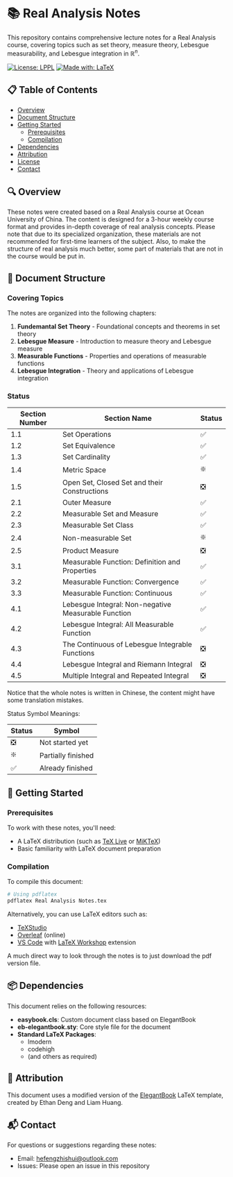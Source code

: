 # 📚 Real Analysis Notes

This repository contains comprehensive lecture notes for a Real Analysis course, covering topics such as set theory, measure theory, Lebesgue measurability, and Lebesgue integration in $\mathbb{R}^n$.

[![License: LPPL](https://img.shields.io/badge/License-LPPL%20v1.3c-blue.svg)](https://www.latex-project.org/lppl/lppl-1-3c/)
[![Made with: LaTeX](https://img.shields.io/badge/Made%20with-LaTeX-1f425f.svg)](https://www.latex-project.org/)

## 📋 Table of Contents
- [Overview](#overview)
- [Document Structure](#document-structure)
- [Getting Started](#getting-started)
  - [Prerequisites](#prerequisites)
  - [Compilation](#compilation)
- [Dependencies](#dependencies)
- [Attribution](#attribution)
- [License](#license)
- [Contact](#contact)

## 🔍 Overview

These notes were created based on a Real Analysis course at Ocean University of China. The content is designed for a 3-hour weekly course format and provides in-depth coverage of real analysis concepts. Please note that due to its specialized organization, these materials are not recommended for first-time learners of the subject. Also, to make the structure of real analysis much better, some part of materials that are not in the course would be put in.

## 📑 Document Structure

### Covering Topics

The notes are organized into the following chapters:

1. **Fundemantal Set Theory** - Foundational concepts and theorems in set theory
2. **Lebesgue Measure** - Introduction to measure theory and Lebesgue measure
3. **Measurable Functions** - Properties and operations of measurable functions
4. **Lebesgue Integration** - Theory and applications of Lebesgue integration

### Status

| Section Number | Section Name | Status |
| --- | --- | --- |
| 1.1 | Set Operations | ✅ |
| 1.2 | Set Equivalence | ✅ |
| 1.3 | Set Cardinality | ✅ |
| 1.4 | Metric Space | ❇️ |
| 1.5 | Open Set, Closed Set and their Constructions | ❎ |
| 2.1 | Outer Measure | ✅ |
| 2.2 | Measurable Set and Measure | ✅ |
| 2.3 | Measurable Set Class | ✅ |
| 2.4 | Non-measurable Set | ❇️ |
| 2.5 | Product Measure | ❎ |
| 3.1 | Measurable Function: Definition and Properties | ✅ |
| 3.2 | Measurable Function: Convergence | ✅ |
| 3.3 | Measurable Function: Continuous | ✅ |
| 4.1 | Lebesgue Integral: Non-negative Measurable Function | ✅ |
| 4.2 | Lebesgue Integral: All Measurable Function | ✅ |
| 4.3 | The Continuous of Lebesgue Integrable Functions | ❎ |
| 4.4 | Lebesgue Integral and Riemann Integral | ❎ |
| 4.5 | Multiple Integral and Repeated Integral | ❎ |

Notice that the whole notes is written in Chinese, the content might have some translation mistakes.

Status Symbol Meanings:

| Status | Symbol |
| --- | --- |
| ❎ | Not started yet |
| ❇️ | Partially finished |
| ✅ | Already finished |

## 🚀 Getting Started

### Prerequisites

To work with these notes, you'll need:
- A LaTeX distribution (such as [TeX Live](https://tug.org/texlive/) or [MiKTeX](https://miktex.org/))
- Basic familiarity with LaTeX document preparation

### Compilation

To compile this document:

```bash
# Using pdflatex
pdflatex Real Analysis Notes.tex
```

Alternatively, you can use LaTeX editors such as:
- [TeXStudio](https://www.texstudio.org/)
- [Overleaf](https://www.overleaf.com/) (online)
- [VS Code](https://code.visualstudio.com/) with [LaTeX Workshop](https://marketplace.visualstudio.com/items?itemName=James-Yu.latex-workshop) extension

A much direct way to look through the notes is to just download the pdf version file.

## 📦 Dependencies

This document relies on the following resources:

- **easybook.cls**: Custom document class based on ElegantBook
- **eb-elegantbook.sty**: Core style file for the document
- **Standard LaTeX Packages**:
  - lmodern
  - codehigh
  - (and others as required)

## 👏 Attribution

This document uses a modified version of the [ElegantBook](https://github.com/ElegantLaTeX/ElegantBook) LaTeX template, created by Ethan Deng and Liam Huang.

## 📬 Contact

For questions or suggestions regarding these notes:
- Email: hefengzhishui@outlook.com
- Issues: Please open an issue in this repository